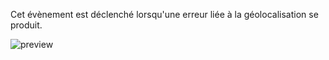 Cet évènement est déclenché lorsqu'une erreur liée à la géolocalisation se produit.

![preview](/images/geolocation/events/error-fr.png)